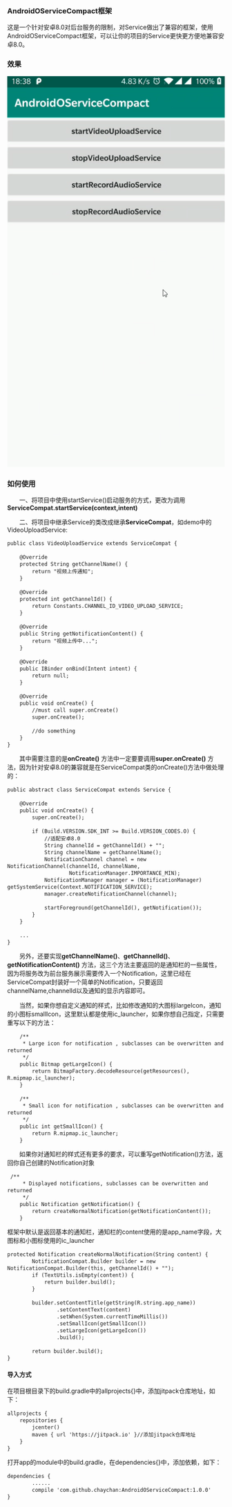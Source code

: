 ### AndroidOServiceCompact框架
这是一个针对安卓8.0对后台服务的限制，对Service做出了兼容的框架，使用AndroidOServiceCompact框架，可以让你的项目的Service更快更方便地兼容安卓8.0。

### 效果

![image](/img/1.gif)


### 如何使用

&emsp;&emsp;一、将项目中使用startService()启动服务的方式，更改为调用**ServiceCompat.startService(context,intent)**

&emsp;&emsp;二、将项目中继承Service的类改成继承**ServiceCompat**，如demo中的VideoUploadService:


```
public class VideoUploadService extends ServiceCompat {

    @Override
    protected String getChannelName() {
        return "视频上传通知";
    }

    @Override
    protected int getChannelId() {
        return Constants.CHANNEL_ID_VIDEO_UPLOAD_SERVICE;
    }

    @Override
    public String getNotificationContent() {
        return "视频上传中...";
    }

    @Override
    public IBinder onBind(Intent intent) {
        return null;
    }

    @Override
    public void onCreate() {
        //must call super.onCreate()
        super.onCreate();

        //do something
    }
}
```

&emsp;&emsp;其中需要注意的是**onCreate()** 方法中一定要要调用**super.onCreate()** 方法，因为针对安卓8.0的兼容就是在ServiceCompat类的onCreate()方法中做处理的：


```
public abstract class ServiceCompat extends Service {

    @Override
    public void onCreate() {
        super.onCreate();

        if (Build.VERSION.SDK_INT >= Build.VERSION_CODES.O) {
            //适配安卓8.0
            String channelId = getChannelId() + "";
            String channelName = getChannelName();
            NotificationChannel channel = new NotificationChannel(channelId, channelName,
                    NotificationManager.IMPORTANCE_MIN);
            NotificationManager manager = (NotificationManager) getSystemService(Context.NOTIFICATION_SERVICE);
            manager.createNotificationChannel(channel);

            startForeground(getChannelId(), getNotification());
        }
    }
    
    ...
}
```

&emsp;&emsp;另外，还要实现**getChannelName()**、**getChannelId()**、**getNotificationContent()** 方法，这三个方法主要返回的是通知栏的一些属性，因为将服务改为前台服务展示需要传入一个Notification，这里已经在ServiceCompat封装好一个简单的Notification，只要返回channelName,channelId以及通知的显示内容即可。

&emsp;&emsp;当然，如果你想自定义通知的样式，比如修改通知的大图标largeIcon，通知的小图标smallIcon，这里默认都是使用ic_launcher，如果你想自己指定，只需要重写以下的方法：


```
    /**
     * Large icon for notification , subclasses can be overwritten and returned
     */
    public Bitmap getLargeIcon() {
        return BitmapFactory.decodeResource(getResources(), R.mipmap.ic_launcher);
    }

    /**
     * Small icon for notification , subclasses can be overwritten and returned
     */
    public int getSmallIcon() {
        return R.mipmap.ic_launcher;
    }

```

&emsp;&emsp;如果你对通知栏的样式还有更多的要求，可以重写getNotification()方法，返回你自己创建的Notification对象


```
 /**
     * Displayed notifications, subclasses can be overwritten and returned
     */
    public Notification getNotification() {
        return createNormalNotification(getNotificationContent());
    }
```


框架中默认是返回基本的通知栏，通知栏的content使用的是app_name字段，大图标和小图标使用的ic_launcher

```
protected Notification createNormalNotification(String content) {
        NotificationCompat.Builder builder = new NotificationCompat.Builder(this, getChannelId() + "");
        if (TextUtils.isEmpty(content)) {
            return builder.build();
        }

        builder.setContentTitle(getString(R.string.app_name))
                .setContentText(content)
                .setWhen(System.currentTimeMillis())
                .setSmallIcon(getSmallIcon())
                .setLargeIcon(getLargeIcon())
                .build();

        return builder.build();
}
```



#### 导入方式

在项目根目录下的build.gradle中的allprojects{}中，添加jitpack仓库地址，如下：


```
allprojects {
    repositories {
        jcenter()
        maven { url 'https://jitpack.io' }//添加jitpack仓库地址
    }
}
```

打开app的module中的build.gradle，在dependencies{}中，添加依赖，如下：


```
dependencies {
		......
        compile 'com.github.chaychan:AndroidOServiceCompact:1.0.0'
}
```
